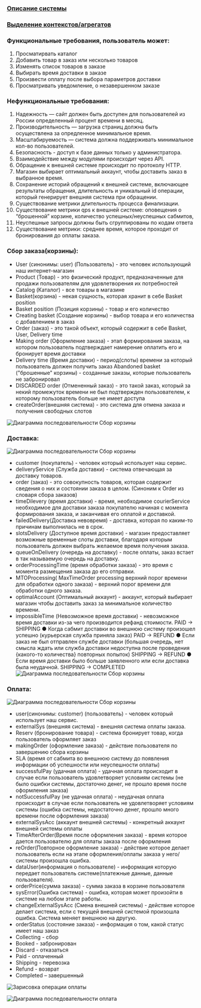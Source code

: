 ### [Описание системы](./descriptionSystem.md)
### [Выделение контекстов/агрегатов](./agregats.md)

### Функциональные требования, пользователь может:
1.	Просматирвать каталог
2.	Добавить товар в заказ или несколько товаров
3.	Изменять список товаров в заказе
4.	Выбирать время доставки в заказе
5.	Произвести оплату после выбора параметров доставки
6.	Просматривать уведомление, о незавершенном заказе

### Нефункциональные требования:
1.	Надежность — сайт должен быть доступен для пользователей из России определенный процент времени в месяц.
2.	Производительность — загрузка страниц должна быть осуществлена за опредленное минимальное время.
3.	Масштабируемость — система должна поддерживать минимальное кол-во пользователей.
4.	Безопасность - доступ к базе данных только у администратора.
5.	Взаимодействие между модулями происходит через API.
6.	Обращение к внешней системе происходит по протоколу HTTP.
7.	Магазин выбирает оптимальный аккаунт, чтобы доставить заказ в выбранное время.
8.	Сохранение историй обращений к внешней системе, включающее результаты обращения, длительность и уникальный id операции, который генерирует внешняя система при обращении.
9.	 Существование метрики длительность процесса финализации.
10.	 Существование метрики qps к внешней системе: оповещения о “брошенной” корзине, количество успешных/неуспешных сабмитов, 
11.  Неуспешные запросы должны быть сгруппированы по кодам ответа
12.	 Существование метрики: среднее время, которое проходит от бронирования до оплаты заказа.

### Сбор заказа(корзины):

- User (синонимы: user) (Пользователь) - это человек использующий наш интернет-магазин
- Product (Товар) - это физический продукт, предназначенные для продажи пользователям для удовлетворения их потребностей
- Catalog (Каталог) - все товары в магазине
- Basket(корзина) - некая сущность, которая хранит в себе Basket position
- Basket position (Позиция корзины) - товар и его количество
- Creating basket (Создание корзины) - выбор товара и его количества с добавлением в заказ
- Order (заказ) - это такой объект, который содержит в себе Basket, User, Delivery time
- Making order (Оформление заказа) - этап формирования заказа, на котором пользователь подтверждает намерение оплатить его и бронирует время доставки 
- Delivery time (Время доставки) - период(слоты) времени за который пользователь должен получить заказ
Abandoned basket ("брошенные" корзины) - созданные заказы, которые пользователь не забронировал
- DISCARDED order (Отмененный заказ) - это такой заказ, который за некий промежуток времени не был подтвержден пользователем, к которому пользователь больше не имеет доступа
- createOrder(внешняя система) - это система для отмена заказа и получения свободных слотов

![Диаграмма последовательности Сбор корзины](./image/Рисунок1.png)

### Доставка:

![Диаграмма последовательности Сбор корзины](./image/Рисунок2.png)

- customer (покупатель) - человек который использует наш сервис.
- deliveryService (Служба доставки) - система отвечающая за доставку товаров.
- order (заказ) - это совокупность товаров, которая содержит сведения о них и состоянии заказа в целом. (Синоним к Order из словаря сбора заказов)
- timeDilevery (время доставки) - время, необходимое courierService необходимое для доставки заказа покупателю начиная с момента формирования заказа, и заканчивая его оплатой и доставкой.
- failedDelivery(Доставка невовремя) - доставка, которая по каким-то причинам выполнилась не в срок.
- slotsDelivery (Доступное время доставки) - магазин предоставляет возможные временные слоты доставки, благодаря которым пользователь должен выбрать желаемое время получения заказа.
- queueOnDelivery (очередь на доставку) - после оплаты, заказ встает в так называемую очередь на доставку.
- orderProcessingTime (время обработки заказа) - это время с момента размещения заказа до его отправки.
- MTOProcessing( MaxTimeOrder processing верхний порог времени для обработки одного заказа) - верхний порог времени для обработки одного заказа.
- optimalAccount (Оптимальный аккаунт) - аккаунт, который выбирает магазин чтобы доставить заказ за минимальное количество времени.
- impossibleTime (Невозможное время доставки) - невозможное время доставки из-за чего производится рефанд стоимости.
PAID → SHIPPING
●	Когда сабмит доставки во внешнюю систему произошел успешно (курьерская служба приняла заказ)
PAID → REFUND
●	Если заказ не был отправлен службе доставки (большая очередь, нет смысла ждать или служба доставки недоступна после проведения {какого-то количества} повторных попыток)
SHIPPING → REFUND
●	Если время доставки было больше заявленного или если доставка была неудачной.
SHIPPING → COMPLETED
![Диаграмма последовательности Сбор корзины](./image/Рисунок3.png)

### Оплата:

![Диаграмма последовательности Сбор корзины](./image/Рисунок4.png)

- user(синонимы: customer) (пользователь) - человек который использует наш сервис.
- externalSys (внешняя система) - внешняя система оплаты заказа.
- Reserv (бронирование товара) - система бронирует товар, когда пользователь оформляет заказ
- makingOrder (оформление заказа) - действие пользователя по завершению сбора корзины
- SLA (время от сабмита во внешнюю систему до появления информации об успешности или неуспешности оплаты)
- successfulPay (удачная оплата) - удачная оплата происходит в случае если пользователь удовлетворяет условиям системы (не было ошибки системы, достаточно денег, не прошло время после оформления заказа)
- notSuccessfulPay (не удачная оплата) - неудачная оплата происходит в случае если пользователь не удовлетворяет условиям системы (ошибка системы, недостаточно денег, прошло много времени после оформления заказа)
- externalSysAcc (аккаунт внешней системы) - конкретный аккаунт внешней системы оплаты
- TimeAfterOrder(Время после оформления заказа) - время которое дается пользователю для оплаты заказа после оформления
- reOrder(Повторное оформление заказа) - действие которое делает пользователь если на этапе оформления/оплаты заказа у него/системы произошла ошибка.
- dataUser(информация о пользователе) - информация которую передает пользователь системе(платежные данные, данные пользователя).
- orderPrice(сумма заказа) - сумма заказа в корзине пользователя
- sysError(Ошибка система) - ошибка, которая может произойти в системе на любом этапе работы.
- changeExternalSysAcc (Смена внешней системы) - действие которое делает система, если с текущей внешней системой произошла ошибка. Система меняет внешнюю на другую.
- orderStatus (состояние заказа) - информация о том, какой статус имеет наш заказ
- Collecting - сбор
- Booked - забронирован
- Discard - отказаться
- Paid - оплаченный
- Shipping - перевозка
- Refund - возврат
- Completed – завершенный

![Зарисовка операции оплаты](./image/Рисунок5.png)

![Диаграмма последовательности оплата](./image/payment.PNG)

